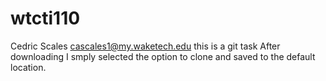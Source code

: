 # wtcti110
Cedric Scales
cascales1@my.waketech.edu
this is a git task 
After downloading I smply selected the option to clone and saved to the default location. 
